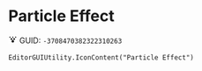 # Particle Effect
![](/img/Particle%20Effect.png)
GUID: `-3708470382322310263`
```
EditorGUIUtility.IconContent("Particle Effect")
```
